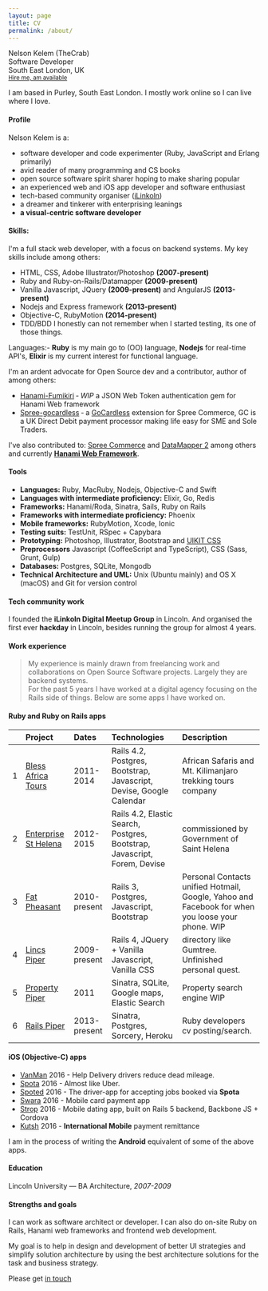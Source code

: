 ```yaml
---
layout: page
title: CV
permalink: /about/
---
```

<div class="cv-header clearfix">
<!-- <img src="https://trello-avatars.s3.amazonaws.com/7b1ea085d6709f32cdd3c22098cba7a3/170.png"> -->
<p>
  <span class="cv-names">Nelson Kelem (TheCrab)</span> <br>
  <span class="cv-title">Software Developer</span> <br>
  <span class="cv-location">South East London, UK</span> <br>
  <small class="cv-hireable"><a href="mailto:nelson@safarista.com">Hire me, am available</a></small>
</p>

I am based in Purley, South East London. I mostly work online so I can live where I love.
</div>

#### Profile
Nelson Kelem is a:

- software developer and code experimenter (Ruby, JavaScript and Erlang primarily)
- avid reader of many programming and CS books
- open source software spirit sharer hoping to make sharing popular
- an experienced web and iOS app developer and software enthusiast
- tech-based community organiser ([iLinkoln](http://ilinkoln.org))
- a dreamer and tinkerer with enterprising leanings
- **a visual-centric software developer**

#### Skills:
I'm a full stack web developer, with a focus on backend systems. My key skills include among others:

- HTML, CSS, Adobe Illustrator/Photoshop **(2007-present)**
- Ruby and Ruby-on-Rails/Datamapper **(2009-present)**
- Vanilla Javascript, JQuery **(2009-present)** and AngularJS **(2013-present)**
- Nodejs and Express framework **(2013-present)**
- Objective-C, RubyMotion **(2014-present)**
- TDD/BDD I honestly can not remember when I started testing, its one of those things.

Languages:- **Ruby** is my main go to (OO) language, **Nodejs** for real-time API's, **Elixir** is my current interest for functional language.

I'm an ardent advocate for Open Source dev and a contributor, author of among others:

- [Hanami-Fumikiri](https://github.com/theCrab/hanami-fumikiri) ‐ _WIP_ a JSON Web Token authentication gem for Hanami Web framework
- [Spree-gocardless](https://github.com/theCrab/spree_gocardless) ‐ a [GoCardless](https://gocardless.com) extension for Spree Commerce, GC is a UK Direct Debit payment processor making life easy for SME and Sole Traders.

I've also contributed to: [Spree Commerce](http://spreecommerce.com) and [DataMapper 2](http://datamapper.org) among others and currently **[Hanami Web Framework](http://hanamirb.org)**.

#### Tools
- **Languages:** Ruby, MacRuby, Nodejs, Objective-C and Swift
- **Languages with intermediate proficiency:** Elixir, Go, Redis
- **Frameworks:** Hanami/Roda, Sinatra, Sails, Ruby on Rails
- **Frameworks with intermediate proficiency:** Phoenix
- **Mobile frameworks:** RubyMotion, Xcode, Ionic
- **Testing suits:** TestUnit, RSpec + Capybara
- **Prototyping:** Photoshop, Illustrator, Bootstrap and [UIKIT CSS](http://getuikit.com)
- **Preprocessors** Javascript (CoffeeScript and TypeScript), CSS (Sass, Grunt, Gulp)
- **Databases:** Postgres, SQLite, Mongodb
- **Technical Architecture and UML:** Unix (Ubuntu mainly) and OS X (macOS) and Git for version control

#### Tech community work
I founded the **iLinkoln Digital Meetup Group** in Lincoln. And organised the first ever **hackday** in Lincoln, besides running the group for almost 4 years.

#### Work experience
> My experience is mainly drawn from freelancing work and collaborations on Open Source Software projects. Largely they are backend systems. <br/>For the past 5 years I have worked at a digital agency focusing on the Rails side of things. Below are some apps I have worked on.

#### Ruby and Ruby on Rails apps

|  | Project | Dates | Technologies | Description |
|:- |:------- |:----- |:------------ |:----------- |
| 1 | [Bless Africa Tours](http://bats.herokuapp.com/) | 2011-2014 | Rails 4.2, Postgres, Bootstrap, Javascript, Devise, Google Calendar | African Safaris and Mt. Kilimanjaro trekking tours company |
| 2 | [Enterprise St Helena](http://esthelena.herokuapp.com/) | 2012-2015 | Rails 4.2, Elastic Search, Postgres, Bootstrap, Javascript, Forem, Devise | commissioned by Government of Saint Helena |
| 3 | [Fat Pheasant](http://fatpheasant.herokuapp.com/) | 2010-present | Rails 3, Postgres, Javascript, Bootstrap | Personal Contacts unified Hotmail, Google, Yahoo and Facebook for when you loose your phone. WIP |
| 4 | [Lincs Piper](http://lincspiper.co.uk/) | 2009-present | Rails 4, JQuery + Vanilla Javascript, Vanilla CSS | directory like Gumtree. Unfinished personal quest. |
| 5 | [Property Piper](http://propertypiper.co.uk) | 2011 | Sinatra, SQLite, Google maps, Elastic Search | Property search engine WIP |
| 6 | [Rails Piper](http://railspiper.com) | 2013-present | Sinatra, Postgres, Sorcery, Heroku | Ruby developers cv posting/search. |


#### iOS (Objective-C) apps
- [VanMan](http://paxiapp.uk/vanman) 2016 - Help Delivery drivers reduce dead mileage.
- [Spota](http://paxiapp.uk/spota) 2016 - Almost like Uber.
- [Spoted](http://paxiapp.uk/spoted) 2016 - The driver-app for accepting jobs booked via **Spota**
- [Swara](http://paxiapp.uk/swara) 2016 - Mobile card payment app
- [Strop](http://paxiapp.uk/stropa) 2016 - Mobile dating app, built on Rails 5 backend, Backbone JS + Cordova
- [Kutsh](http://kutsh.co.ke/) 2016 - **International Mobile** payment remittance

I am in the process of writing the **Android** equivalent of some of the above apps.

#### Education
Lincoln University &mdash; BA Architecture, *2007-2009*

#### Strengths and goals
I can work as software architect or developer. I can also do on-site Ruby on Rails, Hanami web frameworks and frontend web development.

My goal is to help in design and development of better UI strategies and simplify solution architecture by using the best architecture solutions for the task and business strategy.

Please get [in touch](mailto:nelson@ilinkoln.org)
